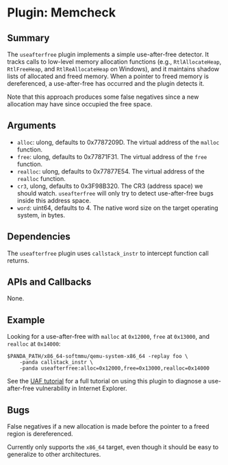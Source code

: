 Plugin: Memcheck
===========

Summary
-------

The `useafterfree` plugin implements a simple use-after-free detector. It tracks calls to low-level
memory allocation functions (e.g., `RtlAllocateHeap`, `RtlFreeHeap`, and `RtlReAllocateHeap` on Windows), and it maintains shadow lists of allocated and freed memory. When a pointer to freed memory is dereferenced, a use-after-free has occurred and the plugin detects it.

Note that this approach produces some false negatives since a new allocation may have since occupied the free space.

Arguments
---------

* `alloc`: ulong, defaults to 0x7787209D. The virtual address of the `malloc` function.
* `free`: ulong, defaults to 0x77871F31. The virtual address of the `free` function.
* `realloc`: ulong, defaults to 0x77877E54. The virtual address of the `realloc` function.
* `cr3`, ulong, defaults to 0x3F98B320. The CR3 (address space) we should watch. `useafterfree` will only try to detect use-after-free bugs inside this address space.
* `word`: uint64, defaults to 4. The native word size on the target operating system, in bytes.

Dependencies
------------

The `useafterfree` plugin uses `callstack_instr` to intercept function call returns.

APIs and Callbacks
------------------

None.

Example
-------

Looking for a use-after-free with `malloc` at `0x12000`, `free` at `0x13000`, and `realloc` at `0x14000`:

    $PANDA_PATH/x86_64-softmmu/qemu-system-x86_64 -replay foo \
        -panda callstack_instr \
        -panda useafterfree:alloc=0x12000,free=0x13000,realloc=0x14000

See the [UAF tutorial](../../../docs/UAF.md) for a full tutorial on using this plugin to diagnose a use-after-free vulnerability in Internet Explorer.

Bugs
----

False negatives if a new allocation is made before the pointer to a freed region is dereferenced.

Currently only supports the `x86_64` target, even though it should be easy to generalize to other architectures.
